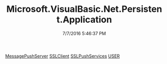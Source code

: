 ﻿---
title: Microsoft.VisualBasic.Net.Persistent.Application
date: 7/7/2016 5:46:37 PM
---

[MessagePushServer](T-Microsoft.VisualBasic.Net.Persistent.Application.MessagePushServer.html)
[SSLClient](T-Microsoft.VisualBasic.Net.Persistent.Application.SSLClient.html)
[SSLPushServices](T-Microsoft.VisualBasic.Net.Persistent.Application.SSLPushServices.html)
[USER](T-Microsoft.VisualBasic.Net.Persistent.Application.USER.html)
